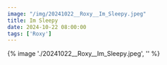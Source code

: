 ```yaml
---
image: "/img/20241022__Roxy__Im_Sleepy.jpeg"
title: Im Sleepy 
date: 2024-10-22 08:00:00
tags: ['Roxy']
---
```

{% image './20241022__Roxy__Im_Sleepy.jpeg', '' %}